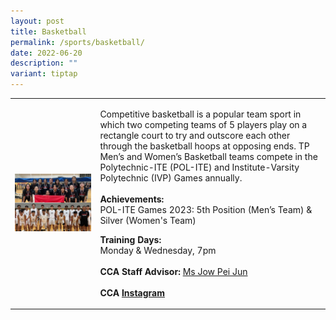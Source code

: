 ```yaml
---
layout: post
title: Basketball
permalink: /sports/basketball/
date: 2022-06-20
description: ""
variant: tiptap
---
```

<table style="minWidth: 50px">
<colgroup>
<col>
<col>
</colgroup>
<tbody>
<tr>
<td rowspan="1" colspan="1">
<div class="isomer-image-wrapper">
<img style="width: 100%" height="auto" width="100%" alt="" src="/images/Sports/Basketball_New.jpg">
</div>
</td>
<td rowspan="1" colspan="1">
<p>Competitive basketball is a popular team sport in which two competing
teams of 5 players play on a rectangle court to try and outscore each other
through the basketball hoops at opposing ends. TP Men’s and Women’s Basketball
teams compete in the Polytechnic-ITE (POL-ITE) and Institute-Varsity Polytechnic
(IVP) Games annually.
<br>
<br><strong>Achievements:</strong>
<br>POL-ITE Games 2023: 5th Position (Men’s Team) &amp; Silver (Women's Team)
<br>
</p>
<p><strong>Training Days:</strong>
<br>Monday &amp; Wednesday, 7pm
<br>
<br><strong>CCA Staff Advisor:</strong>  <a href="mailto:Pei_Jun_JOW@tp.edu.sg" rel="noopener noreferrer nofollow" target="_blank">Ms Jow Pei Jun</a>
<br>
<br><strong>CCA <a href="https://www.instagram.com/temasekpoly_basketball/" rel="noopener noreferrer nofollow" target="_blank">Instagram</a></strong>
</p>
</td>
</tr>
</tbody>
</table>
<p></p>